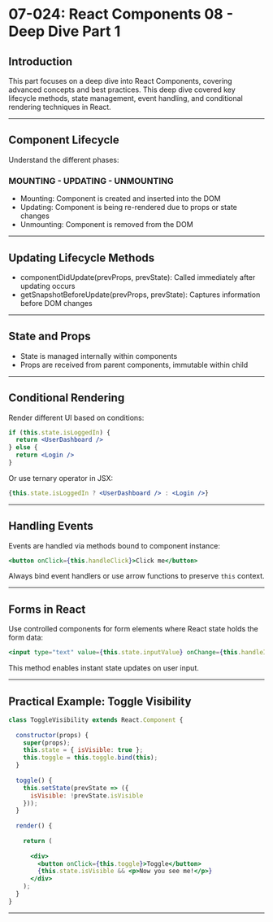 # 07-024: React Components 08 - Deep Dive Part 1

## Introduction

This part focuses on a deep dive into React Components, covering advanced concepts and best practices. 
This deep dive covered key lifecycle methods, state management, event handling, and conditional rendering techniques in React.

---

## Component Lifecycle

Understand the different phases:

### MOUNTING - UPDATING - UNMOUNTING

- Mounting: Component is created and inserted into the DOM  
- Updating: Component is being re-rendered due to props or state changes  
- Unmounting: Component is removed from the DOM  

---

## Updating Lifecycle Methods

- componentDidUpdate(prevProps, prevState): Called immediately after updating occurs  
- getSnapshotBeforeUpdate(prevProps, prevState): Captures information before DOM changes  

---

## State and Props

- State is managed internally within components  
- Props are received from parent components, immutable within child  

---

## Conditional Rendering

Render different UI based on conditions:

```jsx
if (this.state.isLoggedIn) {  
  return <UserDashboard />  
} else {  
  return <Login />  
}
```

Or use ternary operator in JSX:

```jsx
{this.state.isLoggedIn ? <UserDashboard /> : <Login />}
```

---

## Handling Events

Events are handled via methods bound to component instance:

```jsx
<button onClick={this.handleClick}>Click me</button>
```

Always bind event handlers or use arrow functions to preserve `this` context.

---

## Forms in React

Use controlled components for form elements where React state holds the form data:

```jsx
<input type="text" value={this.state.inputValue} onChange={this.handleInputChange} />
```

This method enables instant state updates on user input.

---

## Practical Example: Toggle Visibility

```jsx
class ToggleVisibility extends React.Component {  
  
  constructor(props) {  
    super(props);  
    this.state = { isVisible: true };  
    this.toggle = this.toggle.bind(this);  
  }  
  
  toggle() {  
    this.setState(prevState => ({  
      isVisible: !prevState.isVisible  
    }));  
  }  
  
  render() {  
  
    return (  
    
      <div>  
        <button onClick={this.toggle}>Toggle</button>  
        {this.state.isVisible && <p>Now you see me!</p>}  
      </div>  
    );  
  }  
}
```
---

